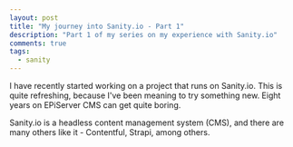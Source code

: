 ```yaml
---
layout: post
title: "My journey into Sanity.io - Part 1"
description: "Part 1 of my series on my experience with Sanity.io"
comments: true
tags:
  - sanity
---
```


I have recently started working on a project that runs on Sanity.io. This is quite refreshing, because I've been meaning to try something new. Eight years on EPiServer CMS can get quite boring.

Sanity.io is a headless content management system (CMS), and there are many others like it - Contentful, Strapi, among others.
